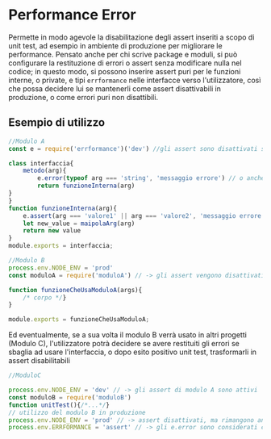 # Performance Error
Permette in modo agevole la disabilitazione degli assert inseriti a scopo di unit test, ad esempio in ambiente di produzione per migliorare le performance.
Pensato anche per chi scrive package e moduli, si può configurare la restituzione di errori o assert senza modificare nulla nel codice;
in questo modo, si possono inserire assert puri per le funzioni interne, o private, e tipi `errformance` nelle interfacce verso l'utilizzatore,
così che possa decidere lui se mantenerli come assert disattivabili in produzione, o come errori puri non disattibili.

## Esempio di utilizzo
```js
//Modulo A
const e = require('errformance')('dev') //gli assert sono disattivati se l'ambiente è diverso da dev, oppure si può inserire una callback più complesa per le regole di disattivazione

class interfaccia{
    metodo(arg){
        e.error(typeof arg === 'string', 'messaggio errore') // o anche, come da metodi assert es di chai, errformance.isString(arg, 'messaggio errore')
        return funzioneInterna(arg)
} 
}
function funzioneInterna(arg){
    e.assert(arg === 'valore1' || arg === 'valore2', 'messaggio errore')
    let new_value = maipolaArg(arg)
    return new value
}
module.exports = interfaccia;

//Modulo B
process.env.NODE_ENV = 'prod'
const moduloA = require('moduloA') // -> gli assert vengono disattivati

function funzioneCheUsaModuloA(args){
    /* corpo */}
}

module.exports = funzioneCheUsaModuloA;
```
Ed eventualmente, se a sua volta il modulo B verrà usato in altri progetti (Modulo C), l'utilizzatore potrà decidere se avere restituiti gli errori se sbaglia ad usare l'interfaccia, o dopo esito positivo unit test, trasformarli in assert disabilitabili
```js
//ModuloC

process.env.NODE_ENV = 'dev' // -> gli assert di modulo A sono attivi
const moduloB = require('moduloB')
function unitTest(){/*...*/}
// utilizzo del modulo B in produzione
process.env.NODE_ENV = 'prod' // -> assert disattivati, ma rimangono ancora attivi gli e.error
process.env.ERRFORMANCE = 'assert' // -> gli e.error sono considerati come assert, e quindi essendo NODE_ENV = prod sono disattivati
```